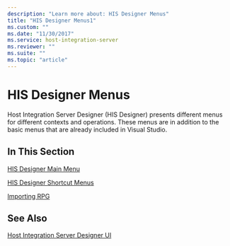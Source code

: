 ```yaml
---
description: "Learn more about: HIS Designer Menus"
title: "HIS Designer Menus1"
ms.custom: ""
ms.date: "11/30/2017"
ms.service: host-integration-server
ms.reviewer: ""
ms.suite: ""
ms.topic: "article"
---
```

# HIS Designer Menus
Host Integration Server Designer (HIS Designer) presents different menus for different contexts and operations. These menus are in addition to the basic menus that are already included in Visual Studio.  
  
## In This Section  
 [HIS Designer Main Menu](../core/his-designer-main-menu1.md)  
  
 [HIS Designer Shortcut Menus](../core/his-designer-shortcut-menus1.md)  
  
 [Importing RPG](../core/importing-rpg1.md)  
  
## See Also  
 [Host Integration Server Designer UI](../core/host-integration-server-designer-ui1.md)
